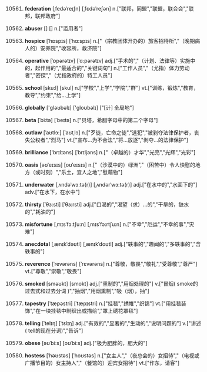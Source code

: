 10561. **federation**
[ˌfedəˈreɪʃn]  [ˌfɛdəˈreʃən]
n.["联邦，同盟","联盟，联合会","联邦，联邦政府"]  

10562. **abuser**
[]  []
n.["滥用者"]  

10563. **hospice**
[ˈhɒspɪs]  [ˈhɑ:spɪs]
n.["（宗教团体开办的）旅客招待所","（晚期病人的）安养院","收容所，救济院"]  

10564. **operative**
[ˈɒpərətɪv]  [ˈɑ:pərətɪv]
adj.["手术的","（计划、法律等）实施中的，起作用的","最适合的","关键词句"]  n.["工作人员","（尤指）体力劳动者","密探","（尤指政府的）特工人员"]  

10565. **school**
[sku:l]  [skul]
n.["学校","上学","学院","群"]  vt.["训练，锻炼","教育，教导","约束","给…上学"]  

10566. **globally**
['ɡləʊbəlɪ]  ['ɡloʊbəlɪ]
["[计] 全局地"]  

10567. **beta**
[ˈbi:tə]  [ˈbeɪtə]
n.["贝塔，希腊字母中的第二个字母"]  

10568. **outlaw**
[ˈaʊtlɔ:]  [ˈaʊtˌlɔ]
n.["歹徒，亡命之徒","逃犯","被剥夺法律保护者，丧失公权者","烈马"]  vt.["宣布…为不合法","将…放逐","剥夺…的法律保护"]  

10569. **brilliance**
['brɪlɪəns]  [ˈbrɪljəns]
n.["（卓越的）才华","光亮","光辉","光彩"]  

10570. **oasis**
[əʊˈeɪsɪs]  [oʊˈeɪsɪs]
n.["（沙漠中的）绿洲","（困苦中）令人快慰的地方（或时刻）","乐土，宜人之地","慰藉物"]  

10571. **underwater**
[ˌʌndəˈwɔ:tə(r)]  [ˌʌndərˈwɔ:tə(r)]
adj.["在水中的","水面下的"]  adv.["在水下，在水中"]  

10572. **thirsty**
[ˈθɜ:sti]  [ˈθɜ:rsti]
adj.["口渴的","渴望（求）…的","干旱的，缺水的","耗油的"]  

10573. **misfortune**
[ˌmɪsˈfɔ:tʃu:n]  [ˌmɪsˈfɔ:rtʃu:n]
n.["不幸","厄运","不幸的事","灾难"]  

10574. **anecdotal**
[ˌænɪkˈdəʊtl]  [ˌænɪkˈdoʊtl]
adj.["轶事的","趣闻的","多轶事的","含轶事的"]  

10575. **reverence**
[ˈrevərəns]  [ˈrɛvərəns]
n.["尊敬，敬畏","敬礼","受尊敬","尊严"]  vt.["尊敬","崇敬","敬畏"]  

10576. **smoked**
[sməʊkt]  [smokt]
adj.["熏制的","用烟处理的"]  v.["冒烟( smoke的过去式和过去分词 )","抽烟","用烟熏制","吸（烟），抽"]  

10577. **tapestry**
[ˈtæpəstri]  [ˈtæpɪstri]
n.["挂毯","绣帷","织锦"]  vt.["用挂毯装饰","在一块挂毯中制织出或描绘","罩上绣花罩毯"]  

10578. **telling**
[ˈtelɪŋ]  [ˈtɛlɪŋ]
adj.["有效的","显著的","生动的","说明问题的"]  v.["讲述( tell的现在分词)","告诉"]  

10579. **obese**
[əʊˈbi:s]  [oʊˈbi:s]
adj.["极为肥胖的，肥大的"]  

10580. **hostess**
[ˈhəʊstəs]  [ˈhoʊstəs]
n.["女主人","（夜总会的）女招待","（电视或广播节目的）女主持人","（餐馆的）迎宾女招待"]  vt.["作东，请客"]  

